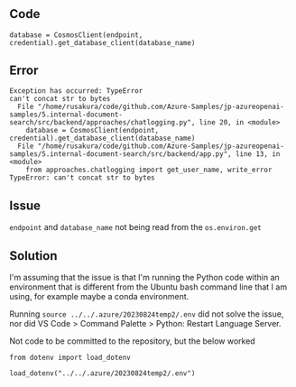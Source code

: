 
# 
## Code
```
database = CosmosClient(endpoint, credential).get_database_client(database_name)
```
## Error
```
Exception has occurred: TypeError
can't concat str to bytes
  File "/home/rusakura/code/github.com/Azure-Samples/jp-azureopenai-samples/5.internal-document-search/src/backend/approaches/chatlogging.py", line 20, in <module>
    database = CosmosClient(endpoint, credential).get_database_client(database_name)
  File "/home/rusakura/code/github.com/Azure-Samples/jp-azureopenai-samples/5.internal-document-search/src/backend/app.py", line 13, in <module>
    from approaches.chatlogging import get_user_name, write_error
TypeError: can't concat str to bytes
```
## Issue
`endpoint` and `database_name` not being read from the `os.environ.get`

## Solution
I'm assuming that the issue is that I'm running the Python code within an environment that is different from the Ubuntu bash command line that I am using, for example maybe a conda environment.

Running `source ../../.azure/20230824temp2/.env` did not solve the issue, nor did VS Code > Command Palette > Python: Restart Language Server.

Not code to be committed to the repository, but the below worked
```
from dotenv import load_dotenv

load_dotenv("../../.azure/20230824temp2/.env")
```
